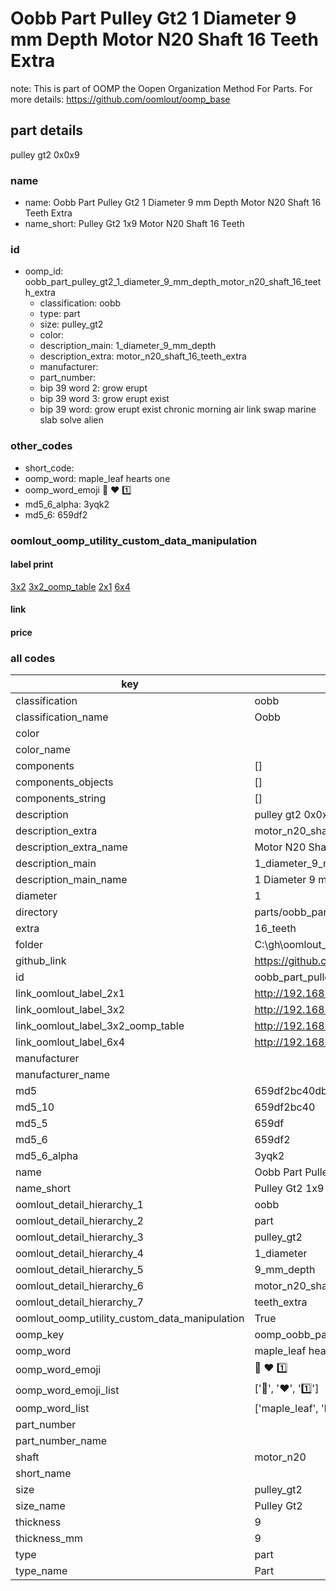# Oobb Part Pulley Gt2 1 Diameter 9 mm Depth Motor N20 Shaft 16 Teeth Extra  

note: This is part of OOMP the Oopen Organization Method For Parts. For more details: https://github.com/oomlout/oomp_base

##  part details
  



pulley gt2 0x0x9



### name
* name: Oobb Part Pulley Gt2 1 Diameter 9 mm Depth Motor N20 Shaft 16 Teeth Extra
* name_short: Pulley Gt2 1x9 Motor N20 Shaft 16 Teeth
### id
* oomp_id: oobb_part_pulley_gt2_1_diameter_9_mm_depth_motor_n20_shaft_16_teeth_extra
  * classification: oobb
  * type: part
  * size: pulley_gt2
  * color: 
  * description_main: 1_diameter_9_mm_depth
  * description_extra: motor_n20_shaft_16_teeth_extra
  * manufacturer: 
  * part_number: 
  * bip 39 word 2: grow erupt
  * bip 39 word 3: grow erupt exist
  * bip 39 word: grow erupt exist chronic morning air link swap marine slab solve alien

### other_codes
* short_code: 
* oomp_word: maple_leaf hearts one
* oomp_word_emoji :maple_leaf: :hearts: :one:
* md5_6_alpha: 3yqk2
* md5_6: 659df2






### oomlout_oomp_utility_custom_data_manipulation
#### label print
[3x2](http://192.168.1.245:1112/?label=oomp%203yqk2)
[3x2_oomp_table](http://192.168.1.108:1112/?label=oomp%203yqk2)
[2x1](http://192.168.1.242:1112/?label=oomp%203yqk2)
[6x4](http://192.168.1.55:1112/?label=oomp%203yqk2)    

#### link

                              

#### price







### all codes 
| key | value |  
| --- | --- |  
| classification | oobb |  
| classification_name | Oobb |  
| color |  |  
| color_name |  |  
| components | [] |  
| components_objects | [] |  
| components_string | [] |  
| description | pulley gt2 0x0x9 |  
| description_extra | motor_n20_shaft_16_teeth_extra |  
| description_extra_name | Motor N20 Shaft 16 Teeth Extra |  
| description_main | 1_diameter_9_mm_depth |  
| description_main_name | 1 Diameter 9 mm Depth |  
| diameter | 1 |  
| directory | parts/oobb_part_pulley_gt2_1_diameter_9_mm_depth_motor_n20_shaft_16_teeth_extra |  
| extra | 16_teeth |  
| folder | C:\gh\oomlout_oobb_version_4_generated_parts\things\oobb_part_pulley_gt2_1_diameter_9_mm_depth_motor_n20_shaft_16_teeth_extra |  
| github_link | https://github.com/oomlout/oomlout_oomp_part_src/tree/main/parts/oobb_part_pulley_gt2_1_diameter_9_mm_depth_motor_n20_shaft_16_teeth_extra |  
| id | oobb_part_pulley_gt2_1_diameter_9_mm_depth_motor_n20_shaft_16_teeth_extra |  
| link_oomlout_label_2x1 | http://192.168.1.242:1112/?label=oomp%203yqk2 |  
| link_oomlout_label_3x2 | http://192.168.1.245:1112/?label=oomp%203yqk2 |  
| link_oomlout_label_3x2_oomp_table | http://192.168.1.108:1112/?label=oomp%203yqk2 |  
| link_oomlout_label_6x4 | http://192.168.1.55:1112/?label=oomp%203yqk2 |  
| manufacturer |  |  
| manufacturer_name |  |  
| md5 | 659df2bc40db504015c7f2869f933b38 |  
| md5_10 | 659df2bc40 |  
| md5_5 | 659df |  
| md5_6 | 659df2 |  
| md5_6_alpha | 3yqk2 |  
| name | Oobb Part Pulley Gt2 1 Diameter 9 mm Depth Motor N20 Shaft 16 Teeth Extra |  
| name_short | Pulley Gt2 1x9 Motor N20 Shaft 16 Teeth |  
| oomlout_detail_hierarchy_1 | oobb |  
| oomlout_detail_hierarchy_2 | part |  
| oomlout_detail_hierarchy_3 | pulley_gt2 |  
| oomlout_detail_hierarchy_4 | 1_diameter |  
| oomlout_detail_hierarchy_5 | 9_mm_depth |  
| oomlout_detail_hierarchy_6 | motor_n20_shaft_16 |  
| oomlout_detail_hierarchy_7 | teeth_extra |  
| oomlout_oomp_utility_custom_data_manipulation | True |  
| oomp_key | oomp_oobb_part_pulley_gt2_1_diameter_9_mm_depth_motor_n20_shaft_16_teeth_extra |  
| oomp_word | maple_leaf hearts one |  
| oomp_word_emoji | :maple_leaf: :hearts: :one: |  
| oomp_word_emoji_list | [':maple_leaf:', ':hearts:', ':one:'] |  
| oomp_word_list | ['maple_leaf', 'hearts', 'one'] |  
| part_number |  |  
| part_number_name |  |  
| shaft | motor_n20 |  
| short_name |  |  
| size | pulley_gt2 |  
| size_name | Pulley Gt2 |  
| thickness | 9 |  
| thickness_mm | 9 |  
| type | part |  
| type_name | Part |  
